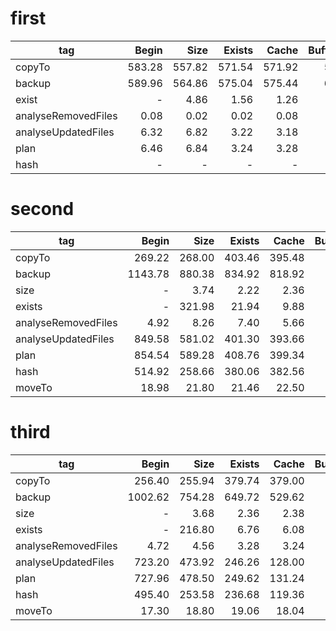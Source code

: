 # first

| tag                 |  Begin |   Size | Exists |  Cache | BufferSize |
|---------------------|-------:|-------:|-------:|-------:|-----------:|
| copyTo              | 583.28 | 557.82 | 571.54 | 571.92 |     598.52 |
| backup              | 589.96 | 564.86 | 575.04 | 575.44 |     601.90 |
| exist               |      - |   4.86 |   1.56 |   1.26 |       1.64 |
| analyseRemovedFiles |   0.08 |   0.02 |   0.02 |   0.08 |       0.00 |
| analyseUpdatedFiles |   6.32 |   6.82 |   3.22 |   3.18 |       3.20 |
| plan                |   6.46 |   6.84 |   3.24 |   3.28 |       3.22 |
| hash                |      - |      - |      - |      - |          - |

# second

| tag                 |    Begin |     Size |  Exists |  Cache | BufferSize |
|---------------------|---------:|---------:|--------:|-------:|-----------:|
| copyTo              |   269.22 |   268.00 |  403.46 | 395.48 |     414.04 |
| backup              |  1143.78 |   880.38 |  834.92 | 818.92 |     846.66 |
| size                |        - |     3.74 |    2.22 |   2.36 |      16.40 |
| exists              |        - |   321.98 |   21.94 |   9.88 |      61.74 |
| analyseRemovedFiles |     4.92 |     8.26 |    7.40 |   5.66 |       7.26 |
| analyseUpdatedFiles |   849.58 |   581.02 |  401.30 | 393.66 |     389.76 |
| plan                |   854.54 |   589.28 |  408.76 | 399.34 |     397.06 |
| hash                |   514.92 |   258.66 |  380.06 | 382.56 |     313.52 |
| moveTo              |    18.98 |    21.80 |   21.46 |  22.50 |      34.30 |

# third

| tag                 |    Begin |     Size |   Exists |  Cache | BufferSize |
|---------------------|---------:|---------:|---------:|-------:|-----------:|
| copyTo              |   256.40 |   255.94 |   379.74 | 379.00 |     360.62 |
| backup              |  1002.62 |   754.28 |   649.72 | 529.62 |     482.94 |
| size                |        - |     3.68 |     2.36 |   2.38 |       2.42 |
| exists              |        - |   216.80 |     6.76 |   6.08 |       6.52 |
| analyseRemovedFiles |     4.72 |     4.56 |     3.28 |   3.24 |       3.40 |
| analyseUpdatedFiles |   723.20 |   473.92 |   246.26 | 128.00 |     100.88 |
| plan                |   727.96 |   478.50 |   249.62 | 131.24 |     104.30 |
| hash                |   495.40 |   253.58 |   236.68 | 119.36 |      90.80 |
| moveTo              |    17.30 |    18.80 |    19.06 |  18.04 |      16.96 |
